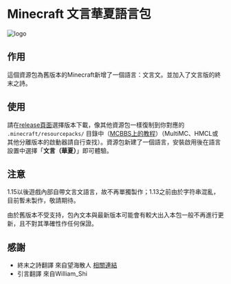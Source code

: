 # Minecraft 文言華夏語言包

![logo](https://mcwiki-1301161188.cos.ap-hongkong.myqcloud.com/github/minecraft-lzh/logo1.png)

## 作用

這個資源包為舊版本的Minecraft新增了一個語言：文言文。並加入了文言版的終末之詩。

## 使用

請在[release頁面](https://github.com/Teahouse-Studios/minecraft-lzh/releases)選擇版本下載，像其他資源包一樣復制到你對應的 `.minecraft/resourcepacks/` 目錄中（[MCBBS上的教程](https://www.mcbbs.net/thread-880869-1-1.html)）（MultiMC、HMCL或其他分離版本的啟動器請自行查找）。資源包新建了一個語言，安裝啟用後在語言設置中選擇「**文言（華夏）**」即可體驗。

## 注意
1.15以後遊戲內部自帶文言文語言，故不再單獨製作；1.13之前由於字符串混亂，目前暫未製作，敬請期待。

由於舊版本不受支持，包內文本與最新版本可能會有較大出入本包一般不再進行更新，且不對其準確性作任何保證。

## 感謝
- 終末之詩翻譯 來自望海散人 [相關連結](https://www.bilibili.com/video/BV1t64y1472S/)
- 引言翻譯 來自William_Shi
